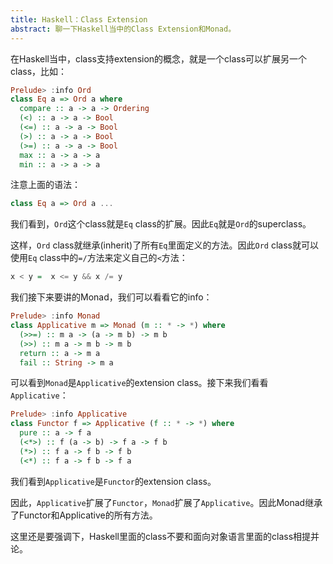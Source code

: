 ```yaml
---
title: Haskell：Class Extension
abstract: 聊一下Haskell当中的Class Extension和Monad。
---
```




在Haskell当中，class支持extension的概念，就是一个class可以扩展另一个class，比如：

```haskell
Prelude> :info Ord
class Eq a => Ord a where
  compare :: a -> a -> Ordering
  (<) :: a -> a -> Bool
  (<=) :: a -> a -> Bool
  (>) :: a -> a -> Bool
  (>=) :: a -> a -> Bool
  max :: a -> a -> a
  min :: a -> a -> a
```

注意上面的语法：

```haskell
class Eq a => Ord a ...
```

我们看到，`Ord`这个class就是`Eq` class的扩展。因此`Eq`就是`Ord`的superclass。

这样，`Ord` class就继承(inherit)了所有`Eq`里面定义的方法。因此`Ord` class就可以使用`Eq` class中的`=/`方法来定义自己的`<`方法：

```haskell
x < y =  x <= y && x /= y
```

我们接下来要讲的Monad，我们可以看看它的info：

```haskell
Prelude> :info Monad
class Applicative m => Monad (m :: * -> *) where
  (>>=) :: m a -> (a -> m b) -> m b
  (>>) :: m a -> m b -> m b
  return :: a -> m a
  fail :: String -> m a
```

可以看到`Monad`是`Applicative`的extension class。接下来我们看看`Applicative`：

```haskell
Prelude> :info Applicative
class Functor f => Applicative (f :: * -> *) where
  pure :: a -> f a
  (<*>) :: f (a -> b) -> f a -> f b
  (*>) :: f a -> f b -> f b
  (<*) :: f a -> f b -> f a
```

我们看到`Applicative`是`Functor`的extension class。

因此，`Applicative`扩展了`Functor`，`Monad`扩展了`Applicative`。因此Monad继承了Functor和Applicative的所有方法。

这里还是要强调下，Haskell里面的class不要和面向对象语言里面的class相提并论。


